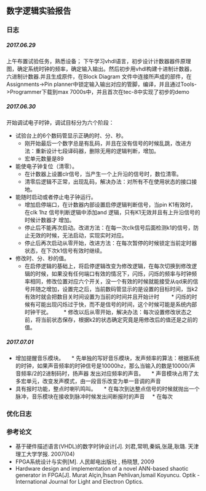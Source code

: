 ## 数字逻辑实验报告 ##
### 日志 ###
   ##### 2017.06.29 ##### 
   上午布置试验任务，熟悉设备；
   下午学习vhdl语言，初步设计计数器器件原理图，确定系统时钟的频率，确定输入输出。然后初步用vhdl构建十进制计数器，六进制计数器.并且生成原件，在Block Diagram
   文件中连接所声成的部件，在Assignments->Pin planner中锁定输入输出对应的管脚，编译，并且通过Tools->Programmer下载到max 7000s中，并且首次在tec-8中实现了初步的demo
   ##### 2017.06.30 #####
   开始调试电子时钟，调试目标分为六个阶段：
   * 试验台上的6个数码管显示正确的时、分、秒。
        * 刚开始最后一个数字总是有乱码，并且在没有信号的时候乱跳，改进方法：重新设计七段译码器，删除无用的逻辑判断，增加。
        * 宏单元数量是89
   * 能使电子钟复位（清零）。
        * 在计数器上设置clr信号，当产生一个上升沿的信号时，数位清零。
        * 清零后逻辑不正常，出现乱码，解决办法：对所有不在使用状态的接口接地。
   * 能随时启动或者停止电子钟运行。
        * 增加启停端口，在计数器内部设置启停逻辑判断信号，当pin K1有效时，在clk 1hz 信号判断逻辑中添加and 逻辑，只有K1无效并且有上升沿信号的时候计数器才
        增加。
        * 停止后不能再次启动。改进方法：在每一次clk信号后面检测k1的信号，防止无效的时候，无法启动，实现实时对应。
        * 停止后再次启动从零开始，改进方法：在每次暂停的时候锁定当前定时器状态，在下次k1信号有效时继续。
   * 修改时、分、秒的值。
        * 在启停逻辑的基础上，将启停逻辑改变为修改逻辑，在每次切换到修改逻辑的时候，如果没有任何端口有效的情况下，闪烁，闪烁的频率与时钟频率相同，修改位置对应六个开关，没一个有效的时候就能接受从qd来的信号并随之增加，设置完之后，当前数码管显示的是设置的目标时间，当k2有效时就会把数目关时间设置为当前的时间并且开始计时
        * 闪烁的时候有可能出现闪烁过于快，而不是信号的时间，这个时候可能是系统内部时钟干扰。
        * 修改以后从零开始，解决办法：每次设置修改状态之前，将当前状态保存，根据k2的状态确定究竟是用修改后的值还是之前的值。        
##### 2017.07.01 #####
* 增加提醒音乐模块。
     * 先单独的写好音乐模块，发声频率的算法：根据系统的时钟，如果声音频率的时钟信号是10000hz，那么当输入的数是10000/声音频率/2的2进制码时，扬声器         发出对应频率的声音。
     * 声音模块占用了太多宏单元，改变发声模式，由一段音乐改变为单一音调的声音
* 具有报时功能，整点时喇叭鸣叫。
     * 在每次到达整点信号的时候就抛出一个脉冲，音乐模块在接收到脉冲时候发出间断报时的声音
     * 在每次
### 优化日志 ###

### 参考论文 ###
* 基于硬件描述语言(VHDL)的数字时钟设计[J]. 刘君,常明,秦娟,张晟,耿璐.  天津理工大学学报. 2007(04)
* FPGA系统设计与实例[M]. 人民邮电出版社 , 杨晓慧, 2009
* Hardware design and implementation of a novel ANN-based shaotic generator in FPGA[J]. Murat Alçin,İhsan Pehlivan,İsmail Koyuncu.  Optik - International Journal for Light and Electron Optics.
   
   
